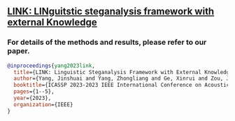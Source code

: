 ## [LINK: LINguitstic steganalysis framework with external Knowledge](https://ieeexplore.ieee.org/abstract/document/10097161)

### For details of the methods and results, please refer to our paper.
```bibtex
@inproceedings{yang2023link,
  title={LINK: Linguistic Steganalysis Framework with External Knowledge},
  author={Yang, Jinshuai and Yang, Zhongliang and Ge, Xinrui and Zou, Jiajun and Gao, Yue and Huang, Yongfeng},
  booktitle={ICASSP 2023-2023 IEEE International Conference on Acoustics, Speech and Signal Processing (ICASSP)},
  pages={1--5},
  year={2023},
  organization={IEEE}
}
```
